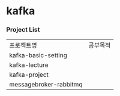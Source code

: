 # kafka

### Project List
| | |
|-|-|
|프로젝트명|공부목적|
|kafka-basic-setting||
|kafka-lecture||
|kafka-project||
|messagebroker-rabbitmq||
